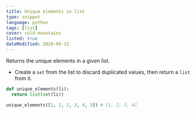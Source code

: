 ```yaml
---
title: Unique elements in list
type: snippet
language: python
tags: [list]
cover: cold-mountains
listed: true
dateModified: 2020-09-15
---
```


Returns the unique elements in a given list.

- Create a `set` from the list to discard duplicated values, then return a `list` from it.

```py
def unique_elements(li):
  return list(set(li))

unique_elements([1, 2, 2, 3, 4, 3]) # [1, 2, 3, 4]
```
